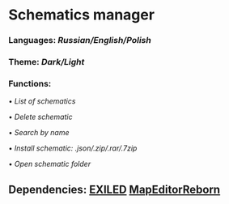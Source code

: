 # Schematics manager


### Languages: *Russian/English/Polish*



### Theme: *Dark/Light*



### Functions:

• *List of schematics*

• *Delete schematic*
	
• *Search by name*
	
• *Install schematic: .json/.zip/.rar/.7zip*
	
• *Open schematic folder*



## Dependencies: <a href="https://github.com/ExMod-Team/EXILED">EXILED</a> <a href="https://github.com/Michal78900/MapEditorReborn">MapEditorReborn</a>
